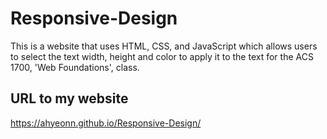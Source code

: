 # Responsive-Design
This is a website that uses HTML, CSS, and JavaScript which allows users to select the text width, height and color to apply it to the text for the ACS 1700, 'Web Foundations', class.

## URL to my website
https://ahyeonn.github.io/Responsive-Design/

